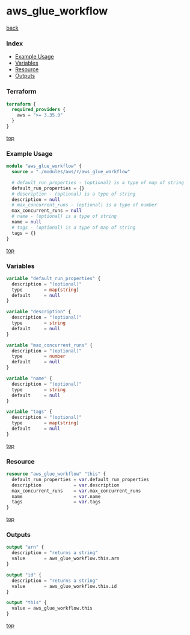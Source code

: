 # aws_glue_workflow

[back](../aws.md)

### Index

- [Example Usage](#example-usage)
- [Variables](#variables)
- [Resource](#resource)
- [Outputs](#outputs)

### Terraform

```terraform
terraform {
  required_providers {
    aws = ">= 3.35.0"
  }
}
```

[top](#index)

### Example Usage

```terraform
module "aws_glue_workflow" {
  source = "./modules/aws/r/aws_glue_workflow"

  # default_run_properties - (optional) is a type of map of string
  default_run_properties = {}
  # description - (optional) is a type of string
  description = null
  # max_concurrent_runs - (optional) is a type of number
  max_concurrent_runs = null
  # name - (optional) is a type of string
  name = null
  # tags - (optional) is a type of map of string
  tags = {}
}
```

[top](#index)

### Variables

```terraform
variable "default_run_properties" {
  description = "(optional)"
  type        = map(string)
  default     = null
}

variable "description" {
  description = "(optional)"
  type        = string
  default     = null
}

variable "max_concurrent_runs" {
  description = "(optional)"
  type        = number
  default     = null
}

variable "name" {
  description = "(optional)"
  type        = string
  default     = null
}

variable "tags" {
  description = "(optional)"
  type        = map(string)
  default     = null
}
```

[top](#index)

### Resource

```terraform
resource "aws_glue_workflow" "this" {
  default_run_properties = var.default_run_properties
  description            = var.description
  max_concurrent_runs    = var.max_concurrent_runs
  name                   = var.name
  tags                   = var.tags
}
```

[top](#index)

### Outputs

```terraform
output "arn" {
  description = "returns a string"
  value       = aws_glue_workflow.this.arn
}

output "id" {
  description = "returns a string"
  value       = aws_glue_workflow.this.id
}

output "this" {
  value = aws_glue_workflow.this
}
```

[top](#index)